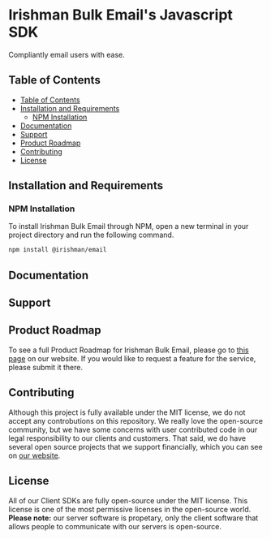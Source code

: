 # Irishman Bulk Email's Javascript SDK

Compliantly email users with ease.

## Table of Contents

- [Table of Contents](#table-of-contents)
- [Installation and Requirements](#installation-and-requirements)
  - [NPM Installation](#npm-installation)
- [Documentation](#documentation)
- [Support](#support)
- [Product Roadmap](#product-roadmap)
- [Contributing](#contributing)
- [License](#license)

## Installation and Requirements

### NPM Installation

To install Irishman Bulk Email through NPM, open a new terminal in your project directory and run the following command.

```bash
npm install @irishman/email
```

## Documentation

## Support

## Product Roadmap

To see a full Product Roadmap for Irishman Bulk Email, please go to [this page](https://irishman.cloud/service/email/roadmap) on our website. If you would like to request a feature for the service, please submit it there.

## Contributing

Although this project is fully available under the MIT license, we do not accept any controbutions on this repository. We really love the open-source community, but we have some concerns with user contributed code in our legal responsibility to our clients and customers. That said, we do have several open source projects that we support financially, which you can see on [our website](https://irishman.cloud/).

## License

All of our Client SDKs are fully open-source under the MIT license. This license is one of the most permissive licenses in the open-source world. **Please note:** our server software is propetary, only the client software that allows people to communicate with our servers is open-source.

